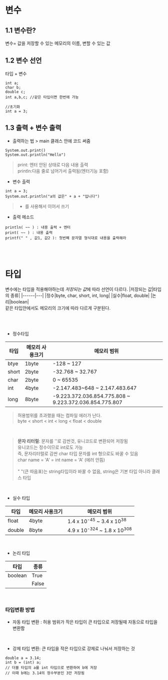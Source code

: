 # **변수**
## **1.1 변수란?**
변수=  값을 저장할 수 있는 메모리의 이름, 변할 수 있는 값


## **1.2 변수 선언**
타입 + 변수
 ```
 int a;
 char b;
 double c; 
 int a,b,c; //같은 타입이면 한번에 가능

//초기화
int a = 3;
 ```

##  **1.3 출력 + 변수 출력**
+ 출력하는 법 > main 클래스 안에 코드 써줌
```
System.out.print()
System.out.println("Hello")
```
>print: 엔터 안된 상태로 다음 내용 출력<br />println:다음 줄로 넘어가서 출력됨(엔터기능 포함)

+ 변수 출력
```
int a = 3;
System.out.println("a의 값은" + a + "입니다")
```
> + 를 사용해서 이어서 쓰기

+ 출력 메소드
 ```
println( ~~ ) : 내용 출력 + 엔터
print( ~~ ) : 내용 출력
printf(" " , 값1, 값2 ): 첫번째 문자열 형식대로 내용을 출력해라  
 ```

<br />
<br />

# **타입**
변수에는 타입을 적용해야하는데 *저장되는 값*에 따라 선언이 다르다.
|저장되는 값|타입의 종류|
|------|---|
|정수|byte, char, short, int, long|
|실수|float, double|
|논리|boolean|
<br />
같은 타입안에서도 메모리의 크기에 따라 다르게 구분된다.

<br />
<br />


+ 정수타입<br/>

|타입|메모리 사용크기|메모리 범위|
|------|---|---|
|btye|1byte|-128 ~ 127 |
|short|2byte|-32.768 ~ 32.767 |
|char|2byte|0 ~ 65535 |
| int |4byte |-2.147.483~648 ~ 2.147.483.647 |
| long |8byte | -9.223.372.036.854.775.808 ~ 9.223.372.036.854.775.807|
> 허용범위를 초과했을 때는 컴파일 에러가 난다.<br />
byte < short < int < long < float < double
<br />

>**문자 리터럴**: 문자를 ''로 감싼것, 유니코드로 변환되어 저장됨<br />
유니코드는 정수이므로 int로도 가능 <br />
즉, 문자리터럴로 감싼 char 타입 문자를 int 형으로도 바꿀 수 있음 <br /> char name = 'A' = int name = 'A' (에러 안뜸) <br /><br /> " "(큰 따음표)는 string타입이라 바꿀 수 없음, string은 기본 타입 아니라 클래스 타입

<br />

+ 실수 타입<br />

|타입|메모리 사용크기|메모리 범위|
|------|---|---|
|float|4byte|1.4 x 10<sup>-45</sup> ~ 3.4 x 10<sup>38 </sup> |
|double|8byte|4.9 x 10<sup>-324</sup> ~ 1.8 x 10<sup>308 </sup> |
<br/>

+ 논리 타입

|타입|종류|
|------|---|
|boolean|True|
||False|
<br/>

### **타입변환 방법**
+ 자동 타입 변환 : 허용 범위가 작은 타입이 큰 타입으로 저장될때 자동으로 타입을 변환함
<br />

+ 강제 타입 변환: 큰 타입을 작은 타입으로 강제로 나눠서 저장하는 것
```
double a = 3.14;
int b = (int) a;
// 더블 타입의 a를 int 타입으로 변환하여 b에 저장
// 이때 b에는 3.14의 정수부분인 3만 저장됨
```



